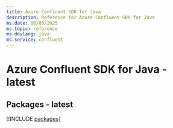 ```yaml
---
title: Azure Confluent SDK for Java
description: Reference for Azure Confluent SDK for Java
ms.date: 06/03/2025
ms.topic: reference
ms.devlang: java
ms.service: confluent
---
```

# Azure Confluent SDK for Java - latest
## Packages - latest
[!INCLUDE [packages](confluent-index.md)]
